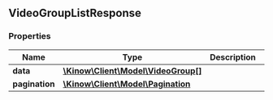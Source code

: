 ## VideoGroupListResponse

### Properties
Name | Type | Description | Notes
------------ | ------------- | ------------- | -------------
**data** | [**\Kinow\Client\Model\VideoGroup[]**](#VideoGroup) |  | [optional] 
**pagination** | [**\Kinow\Client\Model\Pagination**](#Pagination) |  | [optional] 


